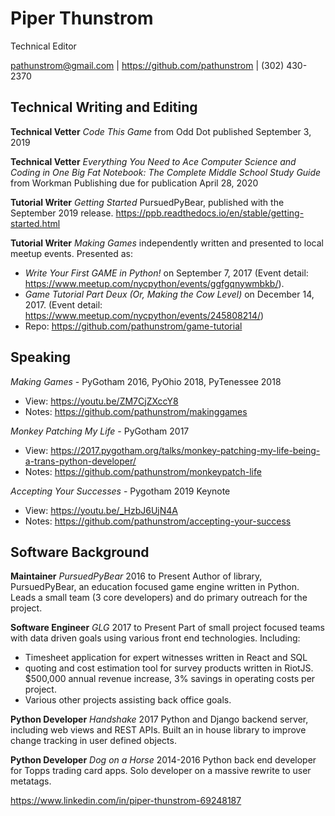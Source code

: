 # Piper Thunstrom

Technical Editor

pathunstrom@gmail.com | https://github.com/pathunstrom | (302) 430-2370

## Technical Writing and Editing

**Technical Vetter** *Code This Game* from Odd Dot published September 3, 2019

**Technical Vetter** *Everything You Need to Ace Computer Science and Coding in
One Big Fat Notebook: The Complete Middle School Study Guide* from Workman
Publishing due for publication April 28, 2020

**Tutorial Writer** *Getting Started* PursuedPyBear, published with the
September 2019 release. https://ppb.readthedocs.io/en/stable/getting-started.html

**Tutorial Writer** *Making Games* independently written and presented to local
meetup events. Presented as:

* *Write Your First GAME in Python!* on September 7, 2017 (Event detail:  
  https://www.meetup.com/nycpython/events/ggfgqnywmbkb/).
* *Game Tutorial Part Deux (Or, Making the Cow Level)* on December 14, 2017.
  (Event detail: https://www.meetup.com/nycpython/events/245808214/)
* Repo: https://github.com/pathunstrom/game-tutorial

## Speaking

*Making Games* - PyGotham 2016, PyOhio 2018, PyTenessee 2018

* View: https://youtu.be/ZM7CjZXccY8
* Notes: https://github.com/pathunstrom/makinggames

*Monkey Patching My Life* - PyGotham 2017

* View: https://2017.pygotham.org/talks/monkey-patching-my-life-being-a-trans-python-developer/
* Notes: https://github.com/pathunstrom/monkeypatch-life

*Accepting Your Successes* - Pygotham 2019 Keynote

* View: https://youtu.be/_HzbJ6UjN4A
* Notes: https://github.com/pathunstrom/accepting-your-success

## Software Background

**Maintainer** *PursuedPyBear* 2016 to Present
Author of library, PursuedPyBear, an education focused game engine written in
Python. Leads a small team (3 core developers) and do primary outreach for the
project.

**Software Engineer** *GLG* 2017 to Present
Part of small project focused teams with data driven goals using various front
end technologies. Including:

* Timesheet application for expert witnesses written in React and SQL
* quoting and cost estimation tool for survey products written in RiotJS.
  $500,000 annual revenue increase, 3% savings in operating costs per project.
* Various other projects assisting back office goals.

**Python Developer** *Handshake* 2017
Python and Django backend server, including web views and REST APIs. Built an
in house library to improve change tracking in user defined objects.

**Python Developer** *Dog on a Horse* 2014-2016
Python back end developer for Topps trading card apps. Solo developer on a
massive rewrite to user metatags.

https://www.linkedin.com/in/piper-thunstrom-69248187
